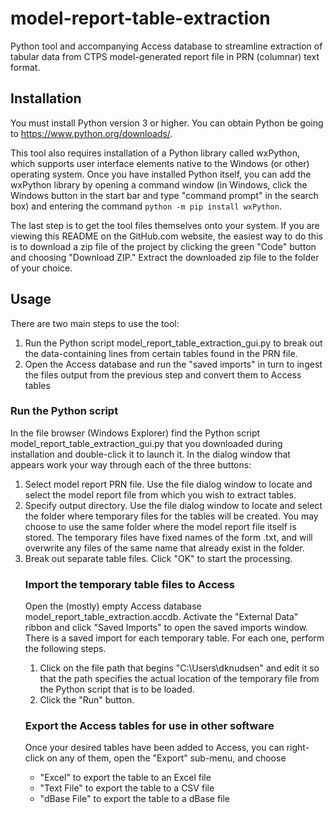 # model-report-table-extraction
Python tool and accompanying Access database to streamline extraction of tabular data from CTPS model-generated report file in PRN (columnar) text format.

## Installation
You must install Python version 3 or higher. You can obtain Python be going to https://www.python.org/downloads/.

This tool also requires installation of a Python library called wxPython, which supports user interface elements native to the Windows (or other) operating system. Once you have installed Python itself, you can add the wxPython library by opening a command window (in Windows, click the Windows button in the start bar and type "command prompt" in the search box) and entering the command `python -m pip install wxPython`.

The last step is to get the tool files themselves onto your system. If you are viewing this README on the GitHub.com website, the easiest way to do this is to download a zip file of the project by clicking the green "Code" button and choosing "Download ZIP." Extract the downloaded zip file to the folder of your choice.

## Usage
There are two main steps to use the tool:
1. Run the Python script model_report_table_extraction_gui.py to break out the data-containing lines from certain tables found in the PRN file.
2. Open the Access database and run the "saved imports" in turn to ingest the files output from the previous step and convert them to Access tables

### Run the Python script
In the file browser (Windows Explorer) find the Python script model_report_table_extraction_gui.py that you downloaded during installation and double-click it to launch it. In the dialog window that appears work your way through each of the three buttons:
1. Select model report PRN file. Use the file dialog window to locate and select the model report file from which you wish to extract tables.
2. Specify output directory. Use the file dialog window to locate and select the folder where temporary files for the tables will be created. You may choose to use the same folder where the model report file itself is stored. The temporary files have fixed names of the form <table number>.txt, and will overwrite any files of the same name that already exist in the folder.
3. Break out separate table files. Click "OK" to start the processing.

### Import the temporary table files to Access
Open the (mostly) empty Access database model_report_table_extraction.accdb. Activate the "External Data" ribbon and click "Saved Imports" to open the saved imports window. There is a saved import for each temporary table. For each one, perform the following steps.
1. Click on the file path that begins "C:\Users\dknudsen" and edit it so that the path specifies the actual location of the temporary file from the Python script that is to be loaded.
2. Click the "Run" button.

### Export the Access tables for use in other software
Once your desired tables have been added to Access, you can right-click on any of them, open the "Export" sub-menu, and choose
- "Excel" to export the table to an Excel file
- "Text File" to export the table to a CSV file
- "dBase File" to export the table to a dBase file
